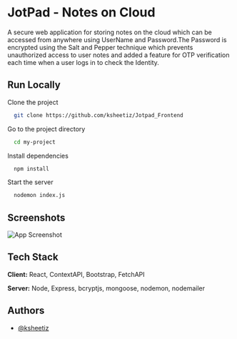 
# JotPad - Notes on Cloud

A secure web application for storing notes on the cloud which can be accessed from anywhere using UserName and Password.The Password is encrypted using the Salt and Pepper technique which prevents unauthorized access to
user notes and added a feature for OTP verification each time when a user logs in to check the Identity.

## Run Locally

Clone the project

```bash
  git clone https://github.com/ksheetiz/Jotpad_Frontend
```

Go to the project directory

```bash
  cd my-project
```

Install dependencies

```bash
  npm install
```

Start the server

```bash
  nodemon index.js
```


## Screenshots

![App Screenshot](https://user-images.githubusercontent.com/63805002/227887620-73849ae2-2850-4f2e-bc14-bd884690e764.png)

## Tech Stack

**Client:** React, ContextAPI, Bootstrap, FetchAPI

**Server:** Node, Express, bcryptjs, mongoose, nodemon, nodemailer


## Authors

- [@ksheetiz](https://github.com/ksheetiz)

